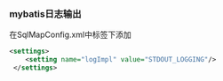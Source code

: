 ### mybatis日志输出

在SqlMapConfig.xml中<configuration>标签下添加

```xml
<settings>
    <setting name="logImpl" value="STDOUT_LOGGING"/>
 </settings>
```




